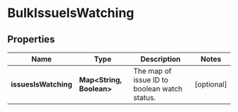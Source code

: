 # BulkIssueIsWatching

## Properties
Name | Type | Description | Notes
------------ | ------------- | ------------- | -------------
**issuesIsWatching** | **Map&lt;String, Boolean&gt;** | The map of issue ID to boolean watch status. |  [optional]
